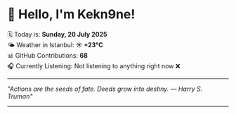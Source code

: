 # 👋 Hello, I'm Kekn9ne!

🗓️ Today is: **Sunday, 20 July 2025**  
🌤️ Weather in Istanbul: **☀️   +23°C**  
📊 GitHub Contributions: **68**  
🎧 Currently Listening: Not listening to anything right now ❌

---

_"Actions are the seeds of fate. Deeds grow into destiny. — *Harry S. Truman*"_

---
